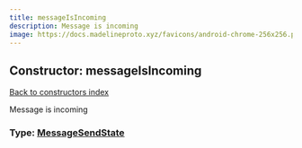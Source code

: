 ```yaml
---
title: messageIsIncoming
description: Message is incoming
image: https://docs.madelineproto.xyz/favicons/android-chrome-256x256.png
---
```

## Constructor: messageIsIncoming  
[Back to constructors index](index.md)



Message is incoming




### Type: [MessageSendState](../types/MessageSendState.md)


